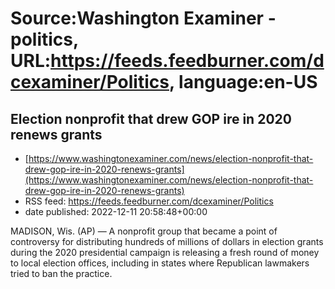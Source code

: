 # Source:Washington Examiner - politics, URL:https://feeds.feedburner.com/dcexaminer/Politics, language:en-US

## Election nonprofit that drew GOP ire in 2020 renews grants
 - [https://www.washingtonexaminer.com/news/election-nonprofit-that-drew-gop-ire-in-2020-renews-grants](https://www.washingtonexaminer.com/news/election-nonprofit-that-drew-gop-ire-in-2020-renews-grants)
 - RSS feed: https://feeds.feedburner.com/dcexaminer/Politics
 - date published: 2022-12-11 20:58:48+00:00

MADISON, Wis. (AP) — A nonprofit group that became a point of controversy for distributing hundreds of millions of dollars in election grants during the 2020 presidential campaign is releasing a fresh round of money to local election offices, including in states where Republican lawmakers tried to ban the practice.

